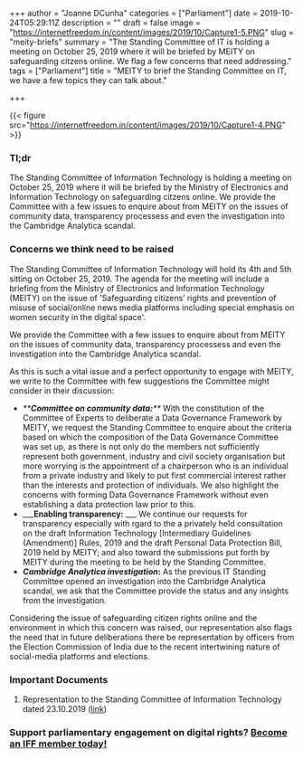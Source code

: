 +++
author = "Joanne DCunha"
categories = ["Parliament"]
date = 2019-10-24T05:29:11Z
description = ""
draft = false
image = "https://internetfreedom.in/content/images/2019/10/Capture1-5.PNG"
slug = "meity-briefs"
summary = "The Standing Committee of IT is holding a meeting on October 25, 2019 where it will be briefed by MEITY on safeguarding citzens online. We flag a few concerns that need addressing."
tags = ["Parliament"]
title = "MEITY to brief the Standing Committee on IT, we have a few topics they can talk about."

+++


{{< figure src="https://internetfreedom.in/content/images/2019/10/Capture1-4.PNG" >}}

### Tl;dr

The Standing Committee of Information Technology is holding a meeting on October 25, 2019 where it will be briefed by the Ministry of Electronics and Information Technology on safeguarding citzens online. We provide the Committee with a few issues to enquire about from MEITY on the issues of community data, transparency processess and even the investigation into the Cambridge Analytica scandal.

### Concerns we think need to be raised

The Standing Committee of Information Technology will hold its 4th and 5th sitting on October 25, 2019. The agenda for the meeting will include a briefing from the Ministry of Electronics and Information Technology (MEITY) on the issue of 'Safeguarding citizens’ rights and prevention of misuse of social/online news media platforms including special emphasis on women security in the digital space'.

We provide the Committee with a few issues to enquire about from MEITY on the issues of community data, transparency processess and even the investigation into the Cambridge Analytica scandal.

As this is such a vital issue and a perfect opportunity to engage with MEITY, we write to the Committee with few suggestions the Committee might consider in their discussion:

* _**_**_**Committee on community data:**_**_**_ With the constitution of the Committee of Experts to deliberate a Data Governance Framework by MEITY, we request the Standing Committee to enquire about the criteria based on which the composition of the Data Governance Committee was set up, as there is not only do the members not sufficiently represent both government, industry and civil society organisation but more worrying is the appointment of a chairperson who is an individual from a private industry and likely to put first commercial interest rather than the interests and protection of individuals. We also highlight the concerns with forming Data Governance Framework without even establishing a data protection law prior to this.
* ___**Enabling transparency:** ___ We continue our requests for transparency especially with rgard to the a privately held consultation on the draft Information Technology [Intermediary Guidelines (Amendment)] Rules, 2019 and the draft Personal Data Protection Bill, 2019 held by MEITY; and also toward the submissions put forth by MEITY during the meeting to be held by the Standing Committee.
* _**Cambridge Analytica investigation**_**:** As the previous IT Standing Committee opened an investigation into the Cambridge Analytica scandal, we ask that the Committee provide the status and any insights from the investigation.

Considering the issue of safeguarding citizen rights online and the environment in which this concern was raised, our representation also flags the need that in future deliberations there be representation by officers from the Election Commission of India due to the recent intertwining nature of social-media platforms and elections.

### Important Documents

1. Representation to the Standing Committee of Information Technology dated 23.10.2019 ([link](https://drive.google.com/file/d/1C5ENi9qj9uVEvskP2ldGxKB6J_dUu8fB/view?usp=sharing))

### Support parliamentary engagement on digital rights? [Become an IFF member today!](https://internetfreedom.in/donate/)



